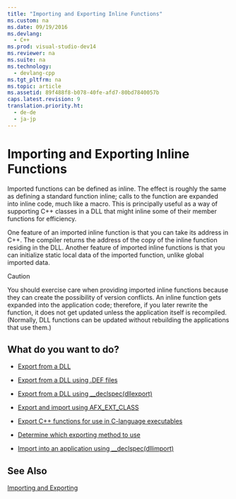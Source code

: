 ```yaml
---
title: "Importing and Exporting Inline Functions"
ms.custom: na
ms.date: 09/19/2016
ms.devlang: 
  - C++
ms.prod: visual-studio-dev14
ms.reviewer: na
ms.suite: na
ms.technology: 
  - devlang-cpp
ms.tgt_pltfrm: na
ms.topic: article
ms.assetid: 89f488f8-b078-40fe-afd7-80bd7840057b
caps.latest.revision: 9
translation.priority.ht: 
  - de-de
  - ja-jp
---
```

# Importing and Exporting Inline Functions
Imported functions can be defined as inline. The effect is roughly the same as defining a standard function inline; calls to the function are expanded into inline code, much like a macro. This is principally useful as a way of supporting C++ classes in a DLL that might inline some of their member functions for efficiency.  
  
 One feature of an imported inline function is that you can take its address in C++. The compiler returns the address of the copy of the inline function residing in the DLL. Another feature of imported inline functions is that you can initialize static local data of the imported function, unlike global imported data.  
  
> [!CAUTION]
>  You should exercise care when providing imported inline functions because they can create the possibility of version conflicts. An inline function gets expanded into the application code; therefore, if you later rewrite the function, it does not get updated unless the application itself is recompiled. (Normally, DLL functions can be updated without rebuilding the applications that use them.)  
  
## What do you want to do?  
  
-   [Export from a DLL](../vs140/Exporting-from-a-DLL.md)  
  
-   [Export from a DLL using .DEF files](../vs140/Exporting-from-a-DLL-Using-DEF-Files.md)  
  
-   [Export from a DLL using __declspec(dllexport)](../vs140/Exporting-from-a-DLL-Using-__declspec-dllexport-.md)  
  
-   [Export and import using AFX_EXT_CLASS](../vs140/Exporting-and-Importing-Using-AFX_EXT_CLASS.md)  
  
-   [Export C++ functions for use in C-language executables](../vs140/Exporting-C---Functions-for-Use-in-C-Language-Executables.md)  
  
-   [Determine which exporting method to use](../vs140/Determining-Which-Exporting-Method-to-Use.md)  
  
-   [Import into an application using __declspec(dllimport)](../vs140/Importing-into-an-Application-Using-__declspec-dllimport-.md)  
  
## See Also  
 [Importing and Exporting](../vs140/Importing-and-Exporting.md)